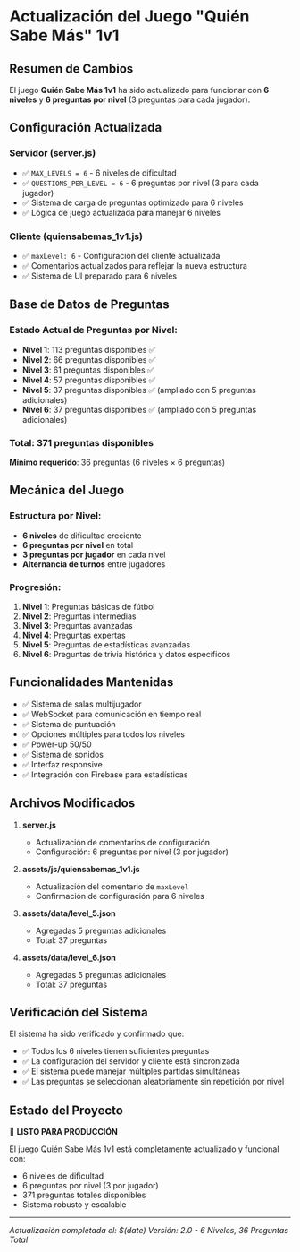 # Actualización del Juego "Quién Sabe Más" 1v1

## Resumen de Cambios

El juego **Quién Sabe Más 1v1** ha sido actualizado para funcionar con **6 niveles** y **6 preguntas por nivel** (3 preguntas para cada jugador).

## Configuración Actualizada

### Servidor (server.js)
- ✅ `MAX_LEVELS = 6` - 6 niveles de dificultad
- ✅ `QUESTIONS_PER_LEVEL = 6` - 6 preguntas por nivel (3 para cada jugador)
- ✅ Sistema de carga de preguntas optimizado para 6 niveles
- ✅ Lógica de juego actualizada para manejar 6 niveles

### Cliente (quiensabemas_1v1.js)
- ✅ `maxLevel: 6` - Configuración del cliente actualizada
- ✅ Comentarios actualizados para reflejar la nueva estructura
- ✅ Sistema de UI preparado para 6 niveles

## Base de Datos de Preguntas

### Estado Actual de Preguntas por Nivel:
- **Nivel 1**: 113 preguntas disponibles ✅
- **Nivel 2**: 66 preguntas disponibles ✅
- **Nivel 3**: 61 preguntas disponibles ✅
- **Nivel 4**: 57 preguntas disponibles ✅
- **Nivel 5**: 37 preguntas disponibles ✅ (ampliado con 5 preguntas adicionales)
- **Nivel 6**: 37 preguntas disponibles ✅ (ampliado con 5 preguntas adicionales)

### Total: 371 preguntas disponibles
**Mínimo requerido**: 36 preguntas (6 niveles × 6 preguntas)

## Mecánica del Juego

### Estructura por Nivel:
- **6 niveles** de dificultad creciente
- **6 preguntas por nivel** en total
- **3 preguntas por jugador** en cada nivel
- **Alternancia de turnos** entre jugadores

### Progresión:
1. **Nivel 1**: Preguntas básicas de fútbol
2. **Nivel 2**: Preguntas intermedias
3. **Nivel 3**: Preguntas avanzadas
4. **Nivel 4**: Preguntas expertas
5. **Nivel 5**: Preguntas de estadísticas avanzadas
6. **Nivel 6**: Preguntas de trivia histórica y datos específicos

## Funcionalidades Mantenidas

- ✅ Sistema de salas multijugador
- ✅ WebSocket para comunicación en tiempo real
- ✅ Sistema de puntuación
- ✅ Opciones múltiples para todos los niveles
- ✅ Power-up 50/50
- ✅ Sistema de sonidos
- ✅ Interfaz responsive
- ✅ Integración con Firebase para estadísticas

## Archivos Modificados

1. **server.js**
   - Actualización de comentarios de configuración
   - Configuración: 6 preguntas por nivel (3 por jugador)

2. **assets/js/quiensabemas_1v1.js**
   - Actualización del comentario de `maxLevel`
   - Confirmación de configuración para 6 niveles

3. **assets/data/level_5.json**
   - Agregadas 5 preguntas adicionales
   - Total: 37 preguntas

4. **assets/data/level_6.json**
   - Agregadas 5 preguntas adicionales
   - Total: 37 preguntas

## Verificación del Sistema

El sistema ha sido verificado y confirmado que:
- ✅ Todos los 6 niveles tienen suficientes preguntas
- ✅ La configuración del servidor y cliente está sincronizada
- ✅ El sistema puede manejar múltiples partidas simultáneas
- ✅ Las preguntas se seleccionan aleatoriamente sin repetición por nivel

## Estado del Proyecto

🎉 **LISTO PARA PRODUCCIÓN**

El juego Quién Sabe Más 1v1 está completamente actualizado y funcional con:
- 6 niveles de dificultad
- 6 preguntas por nivel (3 por jugador)
- 371 preguntas totales disponibles
- Sistema robusto y escalable

---

*Actualización completada el: $(date)*
*Versión: 2.0 - 6 Niveles, 36 Preguntas Total* 